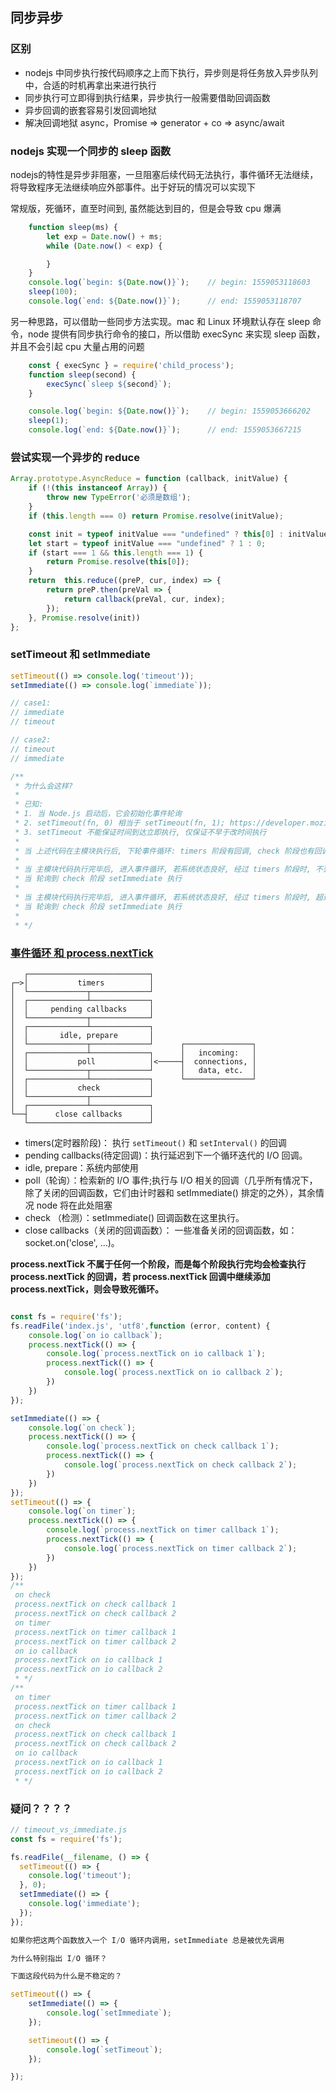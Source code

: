 ## 同步异步

### 区别
* nodejs 中同步执行按代码顺序之上而下执行，异步则是将任务放入异步队列中，合适的时机再拿出来进行执行
* 同步执行可立即得到执行结果，异步执行一般需要借助回调函数
* 异步回调的嵌套容易引发回调地狱
* 解决回调地狱 async，Promise => generator + co => async/await

### nodejs 实现一个同步的 sleep 函数
nodejs的特性是异步非阻塞，一旦阻塞后续代码无法执行，事件循环无法继续，将导致程序无法继续响应外部事件。出于好玩的情况可以实现下

常规版，死循环，直至时间到, 虽然能达到目的，但是会导致 cpu 爆满

```js
    function sleep(ms) {
        let exp = Date.now() + ms;
        while (Date.now() < exp) {

        }
    }
    console.log(`begin: ${Date.now()}`);    // begin: 1559053118603
    sleep(100);
    console.log(`end: ${Date.now()}`);      // end: 1559053118707

```

另一种思路，可以借助一些同步方法实现。mac 和 Linux 环境默认存在 sleep 命令，node 提供有同步执行命令的接口，所以借助 execSync 来实现 sleep 函数，并且不会引起 cpu 大量占用的问题

```js
    const { execSync } = require('child_process');
    function sleep(second) {
        execSync(`sleep ${second}`);
    }

    console.log(`begin: ${Date.now()}`);    // begin: 1559053666202
    sleep(1);
    console.log(`end: ${Date.now()}`);      // end: 1559053667215
```

### 尝试实现一个异步的 reduce
```js
Array.prototype.AsyncReduce = function (callback, initValue) {
    if (!(this instanceof Array)) {
        throw new TypeError('必须是数组');
    }
    if (this.length === 0) return Promise.resolve(initValue);

    const init = typeof initValue === "undefined" ? this[0] : initValue;
    let start = typeof initValue === "undefined" ? 1 : 0;
    if (start === 1 && this.length === 1) {
        return Promise.resolve(this[0]);
    }
    return  this.reduce((preP, cur, index) => {
        return preP.then(preVal => {
            return callback(preVal, cur, index);
        });
    }, Promise.resolve(init))
};
```

### setTimeout 和 setImmediate

```js
setTimeout(() => console.log('timeout'));
setImmediate(() => console.log(`immediate`));

// case1:
// immediate
// timeout

// case2:
// timeout
// immediate

/**
 * 为什么会这样?
 *
 * 已知:
 * 1. 当 Node.js 启动后，它会初始化事件轮询
 * 2. setTimeout(fn, 0) 相当于 setTimeout(fn, 1); https://developer.mozilla.org/zh-CN/docs/Web/API/Window/setTimeout
 * 3. setTimeout 不能保证时间到达立即执行, 仅保证不早于改时间执行
 *
 * 当 上述代码在主模块执行后, 下轮事件循环: timers 阶段有回调, check 阶段也有回调
 *
 * 当 主模块代码执行完毕后, 进入事件循环, 若系统状态良好, 经过 timers 阶段时, 不到 1ms, 则回调不执行
 * 当 轮询到 check 阶段 setImmediate 执行
 *
 * 当 主模块代码执行完毕后, 进入事件循环, 若系统状态良好, 经过 timers 阶段时, 超过 1ms, 则回调执行
 * 当 轮询到 check 阶段 setImmediate 执行
 *
 * */


```
### [事件循环 和 process.nextTick](https://nodejs.org/zh-cn/docs/guides/event-loop-timers-and-nexttick/)
	
	   ┌───────────────────────────┐
	┌─>│           timers          │
	│  └─────────────┬─────────────┘
	│  ┌─────────────┴─────────────┐
	│  │     pending callbacks     │
	│  └─────────────┬─────────────┘
	│  ┌─────────────┴─────────────┐
	│  │       idle, prepare       │
	│  └─────────────┬─────────────┘      ┌───────────────┐
	│  ┌─────────────┴─────────────┐      │   incoming:   │
	│  │           poll            │<─────┤  connections, │
	│  └─────────────┬─────────────┘      │   data, etc.  │
	│  ┌─────────────┴─────────────┐      └───────────────┘
	│  │           check           │
	│  └─────────────┬─────────────┘
	│  ┌─────────────┴─────────────┐
	└──┤      close callbacks      │
	   └───────────────────────────┘

* timers(定时器阶段)： 执行 `setTimeout()` 和 `setInterval()` 的回调
* pending callbacks(待定回调)：执行延迟到下一个循环迭代的 I/O 回调。
* idle, prepare：系统内部使用
* poll（轮询）：检索新的 I/O 事件;执行与 I/O 相关的回调（几乎所有情况下，除了关闭的回调函数，它们由计时器和 setImmediate() 排定的之外），其余情况 node 将在此处阻塞
* check （检测）：setImmediate() 回调函数在这里执行。
*  close callbacks（关闭的回调函数）： 一些准备关闭的回调函数，如：socket.on('close', ...)。

**process.nextTick 不属于任何一个阶段，而是每个阶段执行完均会检查执行 process.nextTick 的回调，若 process.nextTick 回调中继续添加 process.nextTick，则会导致死循环。**

```js

const fs = require('fs');
fs.readFile('index.js', 'utf8',function (error, content) {
    console.log(`on io callback`);
    process.nextTick(() => {
        console.log(`process.nextTick on io callback 1`);
        process.nextTick(() => {
            console.log(`process.nextTick on io callback 2`);
        })
    })
});

setImmediate(() => {
    console.log(`on check`);
    process.nextTick(() => {
        console.log(`process.nextTick on check callback 1`);
        process.nextTick(() => {
            console.log(`process.nextTick on check callback 2`);
        })
    })
});
setTimeout(() => {
    console.log(`on timer`);
    process.nextTick(() => {
        console.log(`process.nextTick on timer callback 1`);
        process.nextTick(() => {
            console.log(`process.nextTick on timer callback 2`);
        })
    })
});
/**
 on check
 process.nextTick on check callback 1
 process.nextTick on check callback 2
 on timer
 process.nextTick on timer callback 1
 process.nextTick on timer callback 2
 on io callback
 process.nextTick on io callback 1
 process.nextTick on io callback 2
 * */
/**
 on timer
 process.nextTick on timer callback 1
 process.nextTick on timer callback 2
 on check
 process.nextTick on check callback 1
 process.nextTick on check callback 2
 on io callback
 process.nextTick on io callback 1
 process.nextTick on io callback 2
 * */
```


### 疑问？？？？
```js
// timeout_vs_immediate.js
const fs = require('fs');

fs.readFile(__filename, () => {
  setTimeout(() => {
    console.log('timeout');
  }, 0);
  setImmediate(() => {
    console.log('immediate');
  });
});

如果你把这两个函数放入一个 I/O 循环内调用，setImmediate 总是被优先调用

为什么特别指出 I/O 循环？

下面这段代码为什么是不稳定的？

setTimeout(() => {
    setImmediate(() => {
        console.log(`setImmediate`);
    });

    setTimeout(() => {
        console.log(`setTimeout`);
    });

});

```

